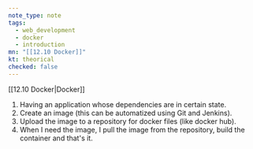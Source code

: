 ```yaml
---
note_type: note
tags:
  - web_development
  - docker
  - introduction
mn: "[[12.10 Docker]]"
kt: theorical
checked: false
---
```

[[12.10 Docker|Docker]]

1. Having an application whose dependencies are in certain state.
2. Create an image (this can be automatized using Git and Jenkins).
3. Upload the image to a repository for docker files (like docker hub). 
4. When I need the image, I pull the image from the repository, build the container and that's it. 
